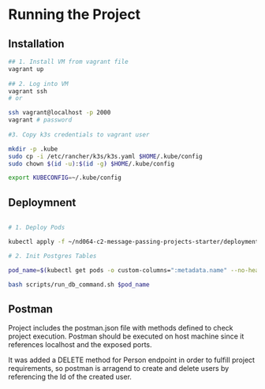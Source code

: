 # Running the Project


## Installation
```bash
## 1. Install VM from vagrant file
vagrant up
	
## 2. Log into VM
vagrant ssh
# or

ssh vagrant@localhost -p 2000 
vagrant # password
	
#3. Copy k3s credentials to vagrant user

mkdir -p .kube
sudo cp -i /etc/rancher/k3s/k3s.yaml $HOME/.kube/config
sudo chown $(id -u):$(id -g) $HOME/.kube/config

export KUBECONFIG=~/.kube/config

```

## Deploymnent

```bash

# 1. Deploy Pods

kubectl apply -f ~/nd064-c2-message-passing-projects-starter/deployment

# 2. Init Postgres Tables

pod_name=$(kubectl get pods -o custom-columns=":metadata.name" --no-headers | grep '^postgres' | head -n 1)

bash scripts/run_db_command.sh $pod_name

```

## Postman

Project includes the postman.json file with methods defined to check project execution. Postman should be executed on host machine
since it references localhost and the exposed ports.

It was added a DELETE method for Person endpoint in order to fulfill project requirements, so postman is arragend to create and delete users by referencing the Id of the created user.